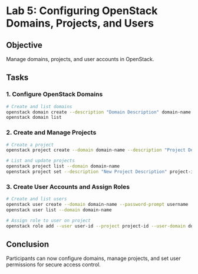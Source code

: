 # Lab 5: Configuring OpenStack Domains, Projects, and Users

## Objective

Manage domains, projects, and user accounts in OpenStack.

## Tasks

### 1. Configure OpenStack Domains

```bash
# Create and list domains
openstack domain create --description "Domain Description" domain-name
openstack domain list
```

### 2. Create and Manage Projects

```bash
# Create a project
openstack project create --domain domain-name --description "Project Description" project-name

# List and update projects
openstack project list --domain domain-name
openstack project set --description "New Project Description" project-id
```

### 3. Create User Accounts and Assign Roles

```bash
# Create and list users
openstack user create --domain domain-name --password-prompt username
openstack user list --domain domain-name

# Assign role to user on project
openstack role add --user user-id --project project-id --user-domain domain-name --project-domain domain-name role-name
```

## Conclusion

Participants can now configure domains, manage projects, and set user permissions
for secure access control.
